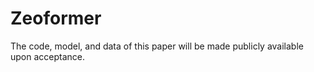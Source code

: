 # Zeoformer

The code, model, and data of this paper will be made publicly available upon acceptance.
